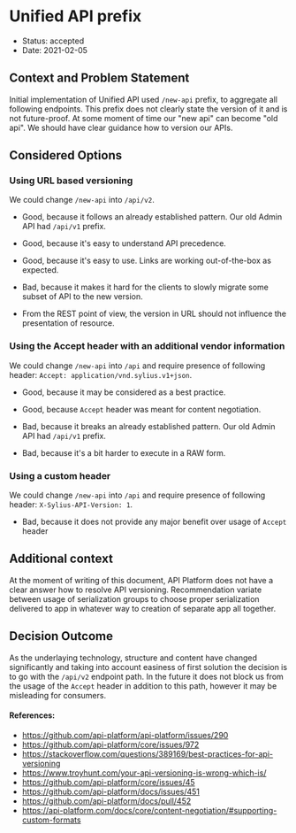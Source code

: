 # Unified API prefix

* Status: accepted
* Date: 2021-02-05

## Context and Problem Statement

Initial implementation of Unified API used `/new-api` prefix, to aggregate all following endpoints. This prefix does not 
clearly state the version of it and is not future-proof. At some moment of time our "new api" can become "old api". We should 
have clear guidance how to version our APIs.

## Considered Options

### Using URL based versioning

We could change `/new-api` into `/api/v2`.

* Good, because it follows an already established pattern. Our old Admin API had `/api/v1` prefix.
* Good, because it's easy to understand API precedence.
* Good, because it's easy to use. Links are working out-of-the-box as expected.

* Bad, because it makes it hard for the clients to slowly migrate some subset of API to the new version.
* From the REST point of view, the version in URL should not influence the presentation of resource.

### Using the Accept header with an additional vendor information 

We could change `/new-api` into `/api` and require presence of following header: `Accept: application/vnd.sylius.v1+json`.

* Good, because it may be considered as a best practice.
* Good, because `Accept` header was meant for content negotiation.

* Bad, because it breaks an already established pattern. Our old Admin API had `/api/v1` prefix. 
* Bad, because it's a bit harder to execute in a RAW form.

### Using a custom header 

We could change `/new-api` into `/api` and require presence of following header: `X-Sylius-API-Version: 1`.

* Bad, because it does not provide any major benefit over usage of `Accept` header

## Additional context

At the moment of writing of this document, API Platform does not have a clear answer how to resolve API versioning. Recommendation
variate between usage of serialization groups to choose proper serialization delivered to app in whatever way to creation
of separate app all together.

## Decision Outcome

As the underlaying technology, structure and content have changed significantly and taking into account easiness of first solution
the decision is to go with the `/api/v2` endpoint path. In the future it does not block us from the usage of the `Accept`
header in addition to this path, however it may be misleading for consumers. 

#### References:

- https://github.com/api-platform/api-platform/issues/290
- https://github.com/api-platform/core/issues/972
- https://stackoverflow.com/questions/389169/best-practices-for-api-versioning
- https://www.troyhunt.com/your-api-versioning-is-wrong-which-is/
- https://github.com/api-platform/core/issues/45
- https://github.com/api-platform/docs/issues/451
- https://github.com/api-platform/docs/pull/452
- https://api-platform.com/docs/core/content-negotiation/#supporting-custom-formats
